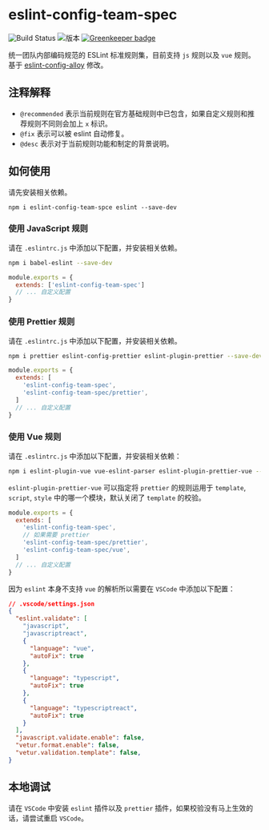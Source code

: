# eslint-config-team-spec

![Build Status](https://travis-ci.com/Yingkaixiang/eslint-config-team-spec.svg?branch=master) ![版本](https://img.shields.io/badge/eslint--config--team--spec-v1.0.7-blue) [![Greenkeeper badge](https://badges.greenkeeper.io/Yingkaixiang/eslint-config-team-spec.svg)](https://greenkeeper.io/)

统一团队内部编码规范的 ESLint 标准规则集，目前支持 `js` 规则以及 `vue` 规则。基于 [eslint-config-alloy](https://github.com/AlloyTeam/eslint-config-alloy) 修改。

## 注释解释

* `@recommended` 表示当前规则在官方基础规则中已包含，如果自定义规则和推荐规则不同则会加上 `x` 标识。
* `@fix` 表示可以被 eslint 自动修复。
* `@desc` 表示对于当前规则功能和制定的背景说明。

## 如何使用

请先安装相关依赖。

```
npm i eslint-config-team-spce eslint --save-dev
```

### 使用 JavaScript 规则

请在 `.eslintrc.js` 中添加以下配置，并安装相关依赖。

```bash
npm i babel-eslint --save-dev
```

```js
module.exports = {
  extends: ['eslint-config-team-spec']
  // ... 自定义配置
}
```

### 使用 Prettier 规则

请在 `.eslintrc.js` 中添加以下配置，并安装相关依赖。

```bash
npm i prettier eslint-config-prettier eslint-plugin-prettier --save-dev
```

```js
module.exports = {
  extends: [
    'eslint-config-team-spec',
    'eslint-config-team-spec/prettier',
  ]
  // ... 自定义配置
}
```

### 使用 Vue 规则

请在 `.eslintrc.js` 中添加以下配置，并安装相关依赖：

```bash
npm i eslint-plugin-vue vue-eslint-parser eslint-plugin-prettier-vue --save-dev
```

`eslint-plugin-prettier-vue` 可以指定将 `prettier` 的规则运用于 `template`, `script`, `style` 中的哪一个模块，默认关闭了 `template` 的校验。

```js
module.exports = {
  extends: [
    'eslint-config-team-spec',
    // 如果需要 prettier
    'eslint-config-team-spec/prettier',
    'eslint-config-team-spec/vue',
  ]
  // ... 自定义配置
}
```

因为 `eslint` 本身不支持 `vue` 的解析所以需要在 `VSCode` 中添加以下配置：

```json
// .vscode/settings.json
{
  "eslint.validate": [
    "javascript",
    "javascriptreact",
    {
      "language": "vue",
      "autoFix": true
    },
    {
      "language": "typescript",
      "autoFix": true
    },
    {
      "language": "typescriptreact",
      "autoFix": true
    }
  ],
  "javascript.validate.enable": false,
  "vetur.format.enable": false,
  "vetur.validation.template": false,
}
```

## 本地调试

请在 `VSCode` 中安装 `eslint` 插件以及 `prettier` 插件，如果校验没有马上生效的话，请尝试重启 `VSCode`。